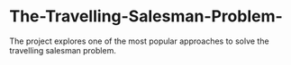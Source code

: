 # The-Travelling-Salesman-Problem-
The project explores one of the most popular approaches to solve the travelling salesman problem.
